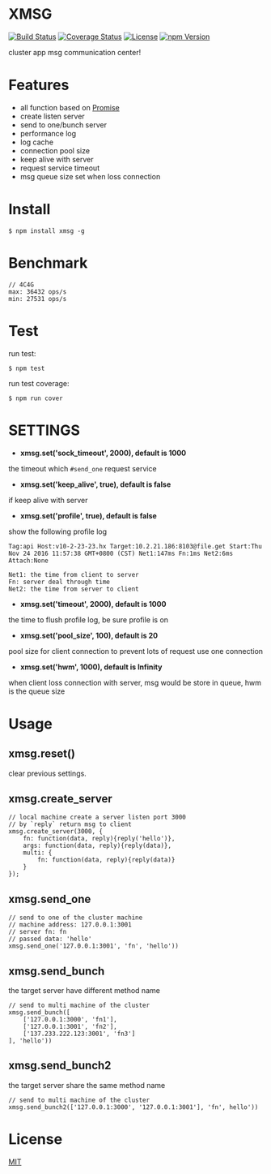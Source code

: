 # XMSG

[![Build Status](https://travis-ci.org/hardog/xmsg.svg?branch=master)](https://travis-ci.org/hardog/xmsg)
[![Coverage Status](https://img.shields.io/codecov/c/github/hardog/xmsg.svg)](https://codecov.io/github/hardog/xmsg?branch=master)
[![License](https://img.shields.io/npm/l/xmsg.svg)](https://www.npmjs.com/package/xmsg)
[![npm Version](https://img.shields.io/npm/v/xmsg.svg)](https://www.npmjs.com/package/xmsg)

cluster app msg communication center!

# Features

- all function based on [Promise](#https://www.promisejs.org/)
- create listen server
- send to one/bunch server
- performance log
- log cache
- connection pool size
- keep alive with server
- request service timeout
- msg queue size set when loss connection


# Install

`$ npm install xmsg -g`


# Benchmark

```
// 4C4G  
max: 36432 ops/s
min: 27531 ops/s

```


# Test

run test:
```
$ npm test
```

run test coverage:
```
$ npm run cover
```

# SETTINGS

- **xmsg.set('sock_timeout', 2000), default is 1000**

the timeout which `#send_one` request service

- **xmsg.set('keep_alive', true), default is false**

if keep alive with server

- **xmsg.set('profile', true), default is false**

show the following profile log
```
Tag:api Host:v10-2-23-23.hx Target:10.2.21.186:8103@file.get Start:Thu Nov 24 2016 11:57:38 GMT+0800 (CST) Net1:147ms Fn:1ms Net2:6ms Attach:None

Net1: the time from client to server
Fn: server deal through time
Net2: the time from server to client
```

- **xmsg.set('timeout', 2000), default is 1000**

the time to flush profile log, be sure profile is on

- **xmsg.set('pool_size', 100), default is 20**

pool size for client connection to prevent lots of request use one connection

- **xmsg.set('hwm', 1000), default is Infinity**

when client loss connection with server, msg would be store in queue, hwm is the queue size


# Usage

## xmsg.reset()

clear previous settings.

## xmsg.create_server

```
// local machine create a server listen port 3000
// by `reply` return msg to client
xmsg.create_server(3000, {
    fn: function(data, reply){reply('hello')},
    args: function(data, reply){reply(data)},
    multi: {
        fn: function(data, reply){reply(data)}
    }
});
```

## xmsg.send_one

```
// send to one of the cluster machine
// machine address: 127.0.0.1:3001
// server fn: fn
// passed data: 'hello'
xmsg.send_one('127.0.0.1:3001', 'fn', 'hello'))
```

## xmsg.send_bunch

the target server have different method name
```
// send to multi machine of the cluster
xmsg.send_bunch([
    ['127.0.0.1:3000', 'fn1'],
    ['127.0.0.1:3001', 'fn2'],
    ['137.233.222.123:3001', 'fn3']
], 'hello'))
```

## xmsg.send_bunch2

the target server share the same method name
```
// send to multi machine of the cluster
xmsg.send_bunch2(['127.0.0.1:3000', '127.0.0.1:3001'], 'fn', hello'))
```

# License

[MIT](https://github.com/hardog/xmsg/blob/master/LICENSE)